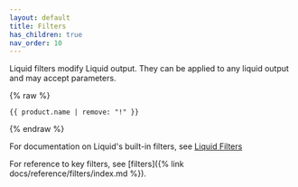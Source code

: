 ```yaml
---
layout: default
title: Filters
has_children: true
nav_order: 10
---
```


Liquid filters modify Liquid output. They can be applied to any liquid output and may accept parameters.

{% raw %}
```liquid
{{ product.name | remove: "!" }}
```
{% endraw %}


For documentation on Liquid's built-in filters, see [Liquid Filters](https://shopify.dev/api/liquid/filters)

For reference to key filters, see [filters]({% link docs/reference/filters/index.md %}).
